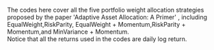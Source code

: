 The codes here cover all the five portfolio weight allocation strategies proposed by the paper 'Adaptive Asset Allocation: A Primer' , including EqualWeight,RiskParity, EqualWeight + Momentum,RiskParity + Momentum,and MinVariance + Momentum.\
Notice that all the returns used in the codes are daily log return.
